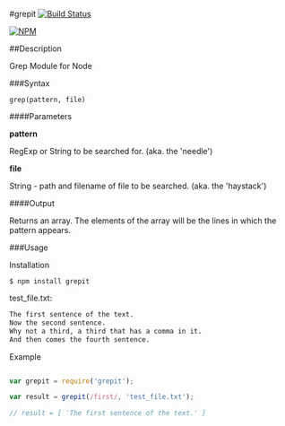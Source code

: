 #grepit
[![Build Status](https://travis-ci.org/JonathanPrince/grepit.svg)](https://travis-ci.org/JonathanPrince/grepit)

[![NPM](https://nodei.co/npm/grepit.png?downloads=true&stars=true)](https://nodei.co/npm/grepit/)

##Description

Grep Module for Node

###Syntax

`grep(pattern, file)`

####Parameters

**pattern**

RegExp or String to be searched for. (aka. the 'needle')

**file**

String - path and filename of file to be searched. (aka. the 'haystack')

####Output

Returns an array. The elements of the array will be the lines in which the pattern appears.

###Usage

Installation
```
$ npm install grepit
```

test_file.txt:
```txt
The first sentence of the text.
Now the second sentence.
Why not a third, a third that has a comma in it.
And then comes the fourth sentence.
```

Example
```js

var grepit = require('grepit');

var result = grepit(/first/, 'test_file.txt');

// result = [ 'The first sentence of the text.' ]

```

